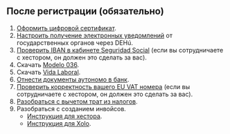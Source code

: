 ## После регистрации (обязательно)

1. [Оформить цифровой сертификат](#оформление-цифрового-сертификата).
2. [Настроить получение электронных уведомлений](#электронные-уведомления-от-госорганов-dehú) от государственных органов
   через DEHú.
3. [Проверить IBAN в кабинете Seguridad Social](#риск-лишиться-скидки-seguridad-social) (если вы
   сотрудничаете с хестором, он должен это сделать за вас).
4. Скачать [Modelo 036](#modelo-036).
5. Скачать [Vida Laboral](#vida-laboral).
6. [Отнести документы аутономо в банк](#документы-для-банка-после-регистрации-аутономо).
7. [Проверить корректность вашего EU VAT номера](#проверка-корректности-eu-vat-номера) (если вы сотрудничаете с
   хестором, он должен это сделать за вас).
8. [Разобраться с вычетом трат из налогов](#налоговые-вычеты-и-льготы).
9. Разобраться с созданием инвойсов.
    - [Инструкция для хестора](#создание-инвойса-хестор).
    - [Инструкция для Xolo](#создание-инвойса-xolo).
